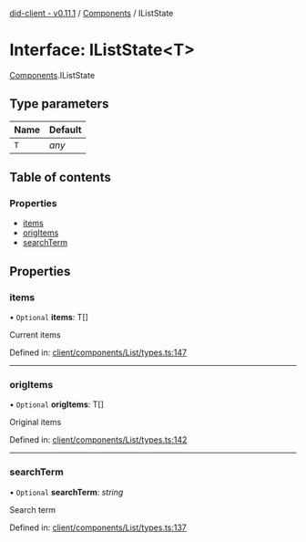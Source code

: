 [did-client - v0.11.1](../README.md) / [Components](../modules/components.md) / IListState

# Interface: IListState<T\>

[Components](../modules/components.md).IListState

## Type parameters

Name | Default |
:------ | :------ |
`T` | *any* |

## Table of contents

### Properties

- [items](components.iliststate.md#items)
- [origItems](components.iliststate.md#origitems)
- [searchTerm](components.iliststate.md#searchterm)

## Properties

### items

• `Optional` **items**: T[]

Current items

Defined in: [client/components/List/types.ts:147](https://github.com/Puzzlepart/did/blob/dev/client/components/List/types.ts#L147)

___

### origItems

• `Optional` **origItems**: T[]

Original items

Defined in: [client/components/List/types.ts:142](https://github.com/Puzzlepart/did/blob/dev/client/components/List/types.ts#L142)

___

### searchTerm

• `Optional` **searchTerm**: *string*

Search term

Defined in: [client/components/List/types.ts:137](https://github.com/Puzzlepart/did/blob/dev/client/components/List/types.ts#L137)
